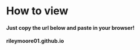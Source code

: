 <h1> How to view </h1>

<h4> Just copy the url below and paste in your browser! </h4>

**rileymoore01.github.io**
